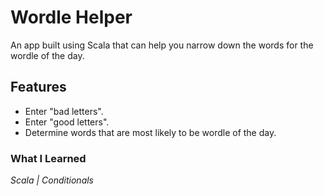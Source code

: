 # Wordle Helper
An app built using Scala that can help you narrow down the words for the wordle of the day.

## Features
* Enter "bad letters".
* Enter "good letters".
* Determine words that are most likely to be wordle of the day.

### What I Learned
*Scala | Conditionals*
